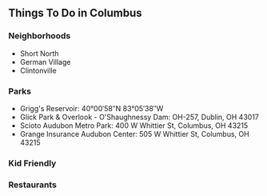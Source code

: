## Things To Do in Columbus

### Neighborhoods
 - Short North
 - German Village
 - Clintonville

### Parks
- Grigg's Reservoir: 40°00′58″N 83°05′38″W
- Glick Park & Overlook - O'Shaughnessy Dam: OH-257, Dublin, OH 43017
- Scioto Audubon Metro Park: 400 W Whittier St, Columbus, OH 43215
- Grange Insurance Audubon Center: 505 W Whittier St, Columbus, OH 43215
### Kid Friendly

### Restaurants
